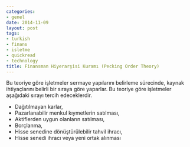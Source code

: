 ```yaml
---
categories:
- genel
date: 2014-11-09
layout: post
tags:
- turkish
- finans
- isletme
- quickread
- technology
title: Finansman Hiyerarşisi Kuramı (Pecking Order Theory)
---
```


Bu teoriye göre işletmeler sermaye yapılarını belirleme sürecinde, kaynak ihtiyaçlarını belirli bir sıraya göre yaparlar. Bu teoriye göre işletmeler aşağıdaki sırayı tercih edeceklerdir.

- Dağıtılmayan karlar,
- Pazarlanabilir menkul kıymetlerin satılması,
- Aktiflerden uygun olanların satılması,
- Borçlanma,
- Hisse senedine dönüştürülebilir tahvil ihracı,
- Hisse senedi ihracı veya yeni ortak alınması
